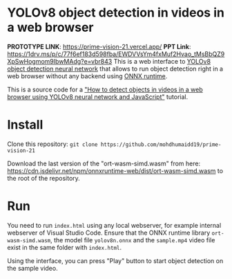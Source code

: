 # YOLOv8 object detection in videos in a web browser

**PROTOTYPE LINK**: https://prime-vision-21.vercel.app/
**PPT Link**: https://1drv.ms/p/c/77f6ef183d598fba/EWDVVsYm4fxMuf2Hvao_tMsBbQZ9XpSwHogmom9IbwMAdg?e=vbr843
This is a web interface to [YOLOv8 object detection neural network](https://ultralytics.com/yolov8) that allows to run object detection right in a web browser without any backend using [ONNX runtime](https://onnxruntime.ai/).

This is a source code for a ["How to detect objects in videos in a web browser using YOLOv8 neural network and JavaScript"](https://dev.to/andreygermanov/how-to-detect-objects-in-videos-in-a-web-browser-using-yolov8-neural-network-and-javascript-lfb) tutorial.

# Install

Clone this repository: `git clone https://github.com/mohdhumaidd19/prime-vision-21`

Download the last version of the "ort-wasm-simd.wasm" from here: https://cdn.jsdelivr.net/npm/onnxruntime-web/dist/ort-wasm-simd.wasm to the root of the repository.

# Run

You need to run `index.html` using any local webserver, for example internal webserver of Visual Studio Code. Ensure that 
the ONNX runtime library `ort-wasm-simd.wasm`, the model file `yolov8n.onnx` and the `sample.mp4` video file exist in the same folder with `index.html`.

Using the interface, you can press "Play" button to start object detection on the sample video. 

